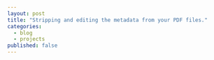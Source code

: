 ```yaml
---
layout: post
title: "Stripping and editing the metadata from your PDF files."
categories: 
  - blog
  - projects
published: false
---
```





